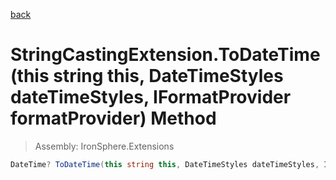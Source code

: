 ﻿

[back](/IronSphere.Extensions/types/StringCastingExtension)

# StringCastingExtension.ToDateTime(this string this, DateTimeStyles dateTimeStyles, IFormatProvider formatProvider) Method

> Assembly: IronSphere.Extensions

```csharp
DateTime? ToDateTime(this string this, DateTimeStyles dateTimeStyles, IFormatProvider formatProvider)
```



 